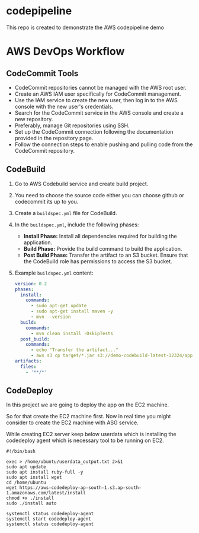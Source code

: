 # codepipeline
This repo is created to demonstrate the AWS codepipeline demo


# AWS DevOps Workflow

## CodeCommit Tools

- CodeCommit repositories cannot be managed with the AWS root user.
- Create an AWS IAM user specifically for CodeCommit management.
- Use the IAM service to create the new user, then log in to the AWS console with the new user's credentials.
- Search for the CodeCommit service in the AWS console and create a new repository.
- Preferably, manage Git repositories using SSH.
- Set up the CodeCommit connection following the documentation provided in the repository page.
- Follow the connection steps to enable pushing and pulling code from the CodeCommit repository.

## CodeBuild

1. Go to AWS Codebuild service and create build project.
2. You need to choose the source code either you can choose github or codecommit its up to you.
3. Create a `buildspec.yml` file for CodeBuild.
4. In the `buildspec.yml`, include the following phases:
   - **Install Phase:** Install all dependencies required for building the application.
   - **Build Phase:** Provide the build command to build the application.
   - **Post Build Phase:** Transfer the artifact to an S3 bucket. Ensure that the CodeBuild role has permissions to access the S3 bucket.
5. Example `buildspec.yml` content:

   ```yaml
   version: 0.2
   phases:
     install:
       commands:
         - sudo apt-get update
         - sudo apt-get install maven -y
         - mvn --version
     build:
       commands:
         - mvn clean install -DskipTests
     post_build:
       commands:
         - echo "Transfer the artifact..."
         - aws s3 cp target/*.jar s3://demo-codebuild-latest-12324/app.jar
   artifacts:
     files:
       - '**/*'

## CodeDeploy

In this project we are going to deploy the app on the EC2 machine.

So for that create the EC2 machine first. Now in real time you might consider to create the EC2 machine with ASG service.

While creating EC2 server keep below userdata which is installing the codedeploy agent which is necessary tool to be running on EC2.
```
#!/bin/bash

exec > /home/ubuntu/userdata_output.txt 2>&1
sudo apt update
sudo apt install ruby-full -y
sudo apt install wget
cd /home/ubuntu
wget https://aws-codedeploy-ap-south-1.s3.ap-south-1.amazonaws.com/latest/install
chmod +x ./install
sudo ./install auto

systemctl status codedeploy-agent
systemctl start codedeploy-agent
systemctl status codedeploy-agent

```
